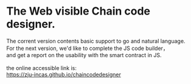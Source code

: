 # The Web visible Chain code designer.
The corrent version contents basic support to go and natural language.\
For the next version, we'd like to complete the JS code builder，\
and get a report on the usability with the smart contract in JS.\
\
the online accessible link is:\
https://zju-incas.github.io/chaincodedesigner
